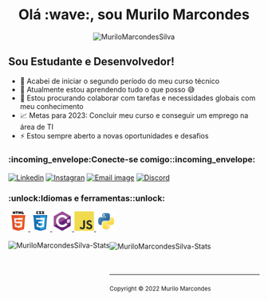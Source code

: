 <h1 align="center">Olá :wave:, sou Murilo Marcondes</h1>

<!-- Profile Views -->
<p align="center"> <img src= "https://komarev.com/ghpvc/?username=MuriloMarcondesSilva&label=Profile%20views&color=brightgreen&style=flat" alt="MuriloMarcondesSilva" /> </p> <!-- -->

<h2>Sou Estudante e Desenvolvedor!</h2> 

- :telescope: Acabei de iniciar o segundo período do meu curso técnico
- :seedling: Atualmente estou aprendendo tudo o que posso :sweat_smile: 
- :dancers:  Estou procurando colaborar com tarefas e necessidades globais com meu conhecimento
- :chart_with_upwards_trend: Metas para 2023: Concluir meu curso e conseguir um emprego na área de TI
- :zap: Estou sempre aberto a novas oportunidades e desafios

<h3>:incoming_envelope:Conecte-se comigo::incoming_envelope:</h3>
<a href="https://www.linkedin.com/in/murilo-marcondes-34192022a/" target="_blank" ><img align="center" src="https://img.icons8.com/fluency/240/undefined/linkedin-circled.png" height="40" width="40" alt="Linkedin"></a> <!-- -->
<a href="https://www.instagram.com/muriloo0103/" target="_blank" ><img align="center" src="https://raw.githubusercontent.com/rahuldkjain/github-profile-readme-generator/master/src/images/icons/Social/instagram.svg" height="40" width="40" alt="Instagran"/></a> <!-- -->
<a href="mailto:mukasilva26@gmail.com" target="_blank"><img align="center" src="https://cdn.icon-icons.com/icons2/2631/PNG/128/gmail_new_logo_icon_159149.png" height="40" width="40" alt="Email image"></a> <!-- -->
<a href="https://discord.com/users/835207415154737152" target="_blank" ><img align="center" src="https://raw.githubusercontent.com/rahuldkjain/github-profile-readme-generator/master/src/images/icons/Social/discord.svg" width="40" height="40" alt="Discord"/></a> <!-- -->


<h3>:unlock:Idiomas e ferramentas::unlock:</h3>
<a href="https://www.w3.org/html/" target="_blank" rel="noreferrer"> <img src="https://raw.githubusercontent.com/devicons/devicon/master/icons/html5/html5-original-wordmark.svg" alt="html5" width="40" height="40"/> </a> <!-- -->
<a href="https://www.w3schools.com/css/" target="_blank" rel="noreferrer"> <img src="https://raw.githubusercontent.com/devicons/devicon/master/icons/css3/css3-original-wordmark.svg" alt="css3" width="40" height="40"/> </a> <!-- -->
<a href="https://www.w3schools.com/cs/" target="_blank" rel="noreferrer"> <img src="https://raw.githubusercontent.com/devicons/devicon/master/icons/csharp/csharp-original.svg" alt="csharp" width="40" height="40"/> </a> <!-- -->
<a href="https://developer.mozilla.org/en-US/docs/Web/JavaScript" target="_blank" rel="noreferrer"> <img src="https://raw.githubusercontent.com/devicons/devicon/master/icons/javascript/javascript-original.svg" alt="javascript" width="40" height="40"/> </a> <!-- -->
<a href="https://www.python.org" target="_blank" rel="noreferrer"> <img src="https://raw.githubusercontent.com/devicons/devicon/master/icons/python/python-original.svg" width="40" height="40" alt="Python"/></a> <!-- -->
<!-- -->
<br><br>
<!-- -->
<div alig="left">
    <img align="left" src="https://github-readme-stats.vercel.app/api?username=MuriloMarcondesSilva&show_icons=true&theme=gotham&include_all_commits=true&count_private=true" height="180em"alt="MuriloMarcondesSilva-Stats" />
    <img align="center" src="https://github-readme-stats.vercel.app/api/top-langs/?username=MuriloMarcondesSilva&layout=compact&langs_count=7&theme=gotham" alt="MuriloMarcondesSilva-Stats" /> 
</div> <br><br>

---

<sub> Copyright © 2022 Murilo Marcondes </sub>
